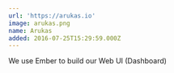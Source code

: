 ```yaml
---
url: 'https://arukas.io'
image: arukas.png
name: Arukas
added: 2016-07-25T15:29:59.000Z
---
```

We use Ember to build our Web UI (Dashboard)